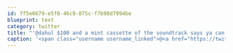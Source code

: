 ```yaml
---
id: ff5e6679-e5f8-46c9-875c-f7b98d7994be
blueprint: text
category: twitter
title: "'@dahul $100 and a mint cassette of the soundtrack says ya can't"
caption: '<span class="username username_linked">@<a href="https://twitter.com/dahul" title="Darren Hull (dahul)">dahul</a></span> $100 and a mint cassette of the soundtrack says ya can''t'
---
```

